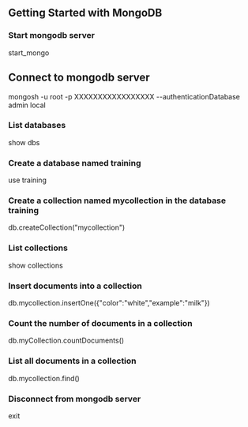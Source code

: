 ## Getting Started with MongoDB

### Start mongodb server
start_mongo

## Connect to mongodb server
mongosh -u root -p XXXXXXXXXXXXXXXXX --authenticationDatabase admin local

### List databases
show dbs

### Create a database named training
use training

### Create a collection named mycollection in the database training
db.createCollection("mycollection")

### List collections
show collections

### Insert documents into a collection
db.mycollection.insertOne({"color":"white","example":"milk"})

### Count the number of documents in a collection
db.myCollection.countDocuments()

### List all documents in a collection
db.mycollection.find()
    
### Disconnect from mongodb server
exit

